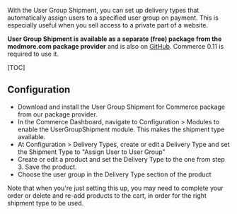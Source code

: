 With the User Group Shipment, you can set up delivery types that automatically assign users to a specified user group on payment. This is especially useful when you sell access to a private part of a website.

**User Group Shipment is available as a separate (free) package from the modmore.com package provider** and is also on [GitHub](https://github.com/modmore/Commerce_UserGroupShipment). Commerce 0.11 is required to use it.

[TOC]

## Configuration

- Download and install the User Group Shipment for Commerce package from our package provider.
- In the Commerce Dashboard, navigate to Configuration > Modules to enable the UserGroupShipment module. This makes the shipment type available.
- At Configuration > Delivery Types, create or edit a Delivery Type and set the Shipment Type to "Assign User to User Group"
- Create or edit a product and set the Delivery Type to the one from step 3. Save the product.
- Choose the user group in the Delivery Type section of the product

Note that when you're just setting this up, you may need to complete your order or delete and re-add products to the cart, in order for the right shipment type to be used. 


